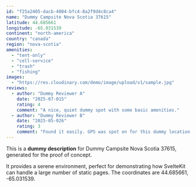 ```yaml
---
id: "f25a2405-dacb-4004-bfc4-8a2f9d4c8ca4"
name: "Dummy Campsite Nova Scotia 37615"
latitude: 44.685661
longitude: -65.031539
continent: "north-america"
country: "canada"
region: "nova-scotia"
amenities:
  - "tent-only"
  - "cell-service"
  - "trash"
  - "fishing"
images:
  - "https://res.cloudinary.com/demo/image/upload/v1/sample.jpg"
reviews:
  - author: "Dummy Reviewer A"
    date: "2025-07-015"
    rating: 4
    comment: "A nice, quiet dummy spot with some basic amenities."
  - author: "Dummy Reviewer B"
    date: "2025-05-026"
    rating: 3
    comment: "Found it easily. GPS was spot on for this dummy location."
---
```


This is a **dummy description** for Dummy Campsite Nova Scotia 37615, generated for the proof of concept.

It provides a serene environment, perfect for demonstrating how SvelteKit can handle a large number of static pages. The coordinates are 44.685661, -65.031539.
